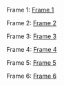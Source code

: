 Frame 1:
[Frame 1](DynamicFrame-01.jpg)

Frame 2:
[Frame 2](StaticFrame-02.jpg)

Frame 3:
[Frame 3](Logo-03.jpg)

Frame 4:
[Frame 4](Elysium-04.jpg)

Frame 5:
[Frame 5](captions.csv)

Frame 6:
[Frame 6](Elysium_whitelist.txt)
